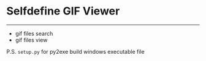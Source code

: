 # Selfdefine GIF Viewer
------
* gif files search
* gif files view

P.S.
`setup.py` for py2exe build windows executable file
